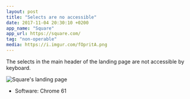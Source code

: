 ```yaml
---
layout: post
title: "Selects are no accessible"
date: 2017-11-04 20:30:10 +0200
app_name: "Square"
app_url: https://square.com/
tag: "non-operable"
media: https://i.imgur.com/fOpritA.png
---
```


The selects in the main header of the landing page are not accessible by keyboard.

![Square's landing page](https://i.imgur.com/fOpritA.png)

* Software: Chrome 61